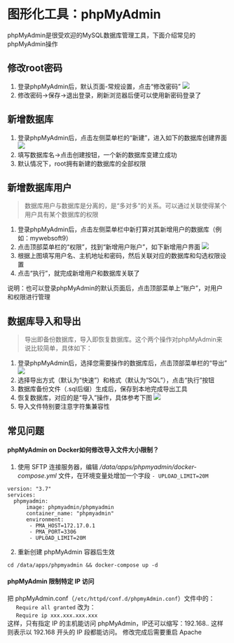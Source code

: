 # 图形化工具：phpMyAdmin

phpMyAdmin是很受欢迎的MySQL数据库管理工具，下面介绍常见的phpMyAdmin操作

## 修改root密码

1. 登录phpMyAdmin后，默认页面-常规设置，点击“修改密码” ![](http://libs.websoft9.com/Websoft9/DocsPicture/zh/mysql/phpmyadmin-modifypw-websoft9.png)
2. 修改密码-&gt;保存-&gt;退出登录，刷新浏览器后便可以使用新密码登录了

## 新增数据库

1. 登录phpMyAdmin后，点击左侧菜单栏的“新建”，进入如下的数据库创建界面 ![](http://libs.websoft9.com/Websoft9/DocsPicture/zh/mysql/phpmyadmin-adddb-websoft9.png)
2. 填写数据库名-&gt;点击创建按钮，一个新的数据库变建立成功
3. 默认情况下，root拥有新建的数据库的全部权限

## 新增数据库用户

> 数据库用户与数据库是分离的，是“多对多”的关系。可以通过关联使得某个用户具有某个数据库的权限

1. 登录phpMyAdmin后，点击左侧菜单栏中新打算对其新增用户的数据库（例如：mywebsoft9）
2. 点击顶部菜单栏的“权限”，找到“新增用户账户”，如下新增用户界面 ![](http://libs.websoft9.com/Websoft9/DocsPicture/zh/mysql/phpmyadmin-adduser-websoft9.png)
3. 根据上图填写用户名、主机地址和密码，然后关联对应的数据库和勾选权限设置
4. 点击“执行”，就完成新增用户和数据库关联了

说明：也可以登录phpMyAdmin的默认页面后，点击顶部菜单上“账户”，对用户和权限进行管理

## 数据库导入和导出

> 导出即备份数据库，导入即恢复数据库。这个两个操作对phpMyAdmin来说比较简单，具体如下：

1. 登录phpMyAdmin后，选择您需要操作的数据库后，点击顶部菜单栏的“导出” ![](http://libs.websoft9.com/Websoft9/DocsPicture/zh/mysql/phpmyadmin-export-websoft9.png)
2. 选择导出方式（默认为“快速”）和格式（默认为“SQL”），点击“执行”按钮
3. 数据库备份文件（.sql后缀）生成后，保存到本地完成导出工具
4. 恢复数据库，对应的是“导入”操作，具体参考下图 ![](http://libs.websoft9.com/Websoft9/DocsPicture/zh/mysql/phpmyadmin-import-websoft9.png)
5. 导入文件特别要注意字符集兼容性

## 常见问题

#### phpMyAdmin on Docker如何修改导入文件大小限制？

1. 使用 SFTP 连接服务器，编辑 */data/apps/phpmyadmin/docker-compose.yml* 文件，在环境变量处增加一个字段 `- UPLOAD_LIMIT=20M`
  ```
  version: "3.7"
  services: 
    phpmyadmin:
        image: phpmyadmin/phpmyadmin
        container_name: "phpmyadmin"
        environment:
         - PMA_HOST=172.17.0.1
         - PMA_PORT=3306
         - UPLOAD_LIMIT=20M
  ```

2. 重新创建 phpMyAdmin 容器后生效
  ```
  cd /data/apps/phpmyadmin && docker-compose up -d
  ```


#### phpMyAdmin 限制特定 IP 访问

把 phpMyAdmin.conf（```/etc/httpd/conf.d/phpmyAdmin.conf```）文件中的：  
     ```Require all granted``` 
改为：  
     ```Require ip xxx.xxx.xxx.xxx```  
这样，只有指定 IP 的主机能访问 phpMyAdmin，IP还可以缩写：192.168.*.* 这样则表示以 192.168 开头的 IP 段都能访问。 修改完成后需要重启 Apache
